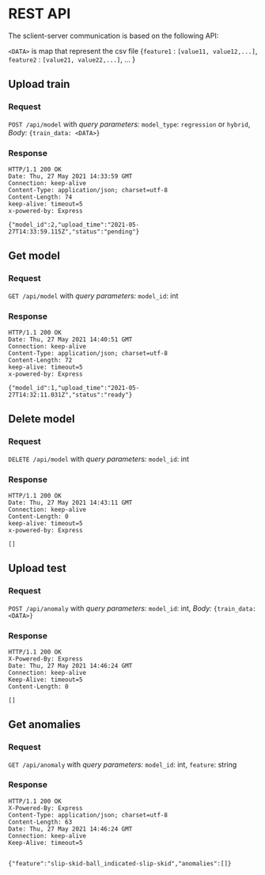 # REST API
The sclient-server communication is based on the following API:

`<DATA>` is map that represent the csv file {`feature1` : `[value11, value12,...]`, `feature2` : `[value21, value22,...]`, ... }

## Upload train
### Request
`POST /api/model` with _query parameters:_ `model_type`: `regression` or `hybrid`, _Body:_ `{train_data: <DATA>}`
### Response
    HTTP/1.1 200 OK
    Date: Thu, 27 May 2021 14:33:59 GMT
    Connection: keep-alive
    Content-Type: application/json; charset=utf-8
    Content-Length: 74
    keep-alive: timeout=5
    x-powered-by: Express

    {"model_id":2,"upload_time":"2021-05-27T14:33:59.115Z","status":"pending"}
## Get model
### Request
`GET /api/model` with _query parameters:_ `model_id`: int
### Response
    HTTP/1.1 200 OK
    Date: Thu, 27 May 2021 14:40:51 GMT
    Connection: keep-alive
    Content-Type: application/json; charset=utf-8
    Content-Length: 72
    keep-alive: timeout=5
    x-powered-by: Express

    {"model_id":1,"upload_time":"2021-05-27T14:32:11.031Z","status":"ready"}
## Delete model
### Request
`DELETE /api/model` with _query parameters:_ `model_id`: int
### Response
    HTTP/1.1 200 OK
    Date: Thu, 27 May 2021 14:43:11 GMT
    Connection: keep-alive
    Content-Length: 0
    keep-alive: timeout=5
    x-powered-by: Express

    []
## Upload test
### Request
`POST /api/anomaly` with _query parameters:_ `model_id`: int, _Body:_ `{train_data: <DATA>}`
### Response

    HTTP/1.1 200 OK
    X-Powered-By: Express
    Date: Thu, 27 May 2021 14:46:24 GMT
    Connection: keep-alive
    Keep-Alive: timeout=5
    Content-Length: 0

    []
## Get anomalies
### Request
`GET /api/anomaly` with _query parameters:_ `model_id`: int, `feature`: string
### Response

    HTTP/1.1 200 OK
    X-Powered-By: Express
    Content-Type: application/json; charset=utf-8
    Content-Length: 63
    Date: Thu, 27 May 2021 14:46:24 GMT
    Connection: keep-alive
    Keep-Alive: timeout=5


    {"feature":"slip-skid-ball_indicated-slip-skid","anomalies":[]}
